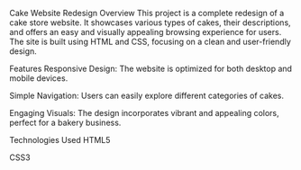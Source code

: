 Cake Website Redesign
Overview
This project is a complete redesign of a cake store website. It showcases various types of cakes, their descriptions, and offers an easy and visually appealing browsing experience for users. The site is built using HTML and CSS, focusing on a clean and user-friendly design.

Features
Responsive Design: The website is optimized for both desktop and mobile devices.

Simple Navigation: Users can easily explore different categories of cakes.

Engaging Visuals: The design incorporates vibrant and appealing colors, perfect for a bakery business.

Technologies Used
HTML5

CSS3
